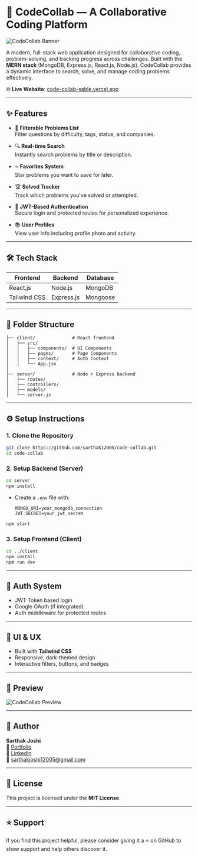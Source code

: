 # 🚀 CodeCollab — A Collaborative Coding Platform

![CodeCollab Banner](https://imgur.com/your-banner-url.png) <!-- (Optional: Add a banner image here) -->

A modern, full-stack web application designed for collaborative coding, problem-solving, and tracking progress across challenges. Built with the **MERN stack** (MongoDB, Express.js, React.js, Node.js), CodeCollab provides a dynamic interface to search, solve, and manage coding problems effectively.

🌐 **Live Website**: [code-collab-sable.vercel.app](https://code-collab-sable.vercel.app)

---

## ✨ Features

- 🧠 **Filterable Problems List**  
  Filter questions by difficulty, tags, status, and companies.

- 🔍 **Real-time Search**  
  Instantly search problems by title or description.

- ⭐ **Favorites System**  
  Star problems you want to save for later.

- 🏆 **Solved Tracker**  
  Track which problems you've solved or attempted.

- 🔐 **JWT-Based Authentication**  
  Secure login and protected routes for personalized experience.

- 📚 **User Profiles**  
  View user info including profile photo and activity.

---

## 🛠️ Tech Stack

| Frontend   | Backend     | Database |
|------------|-------------|----------|
| React.js   | Node.js     | MongoDB  |
| Tailwind CSS | Express.js | Mongoose |

---

## 📂 Folder Structure

```
├── client/              # React frontend
│   ├── src/
│   │   ├── components/  # UI Components
│   │   ├── pages/       # Page Components
│   │   ├── context/     # Auth Context
│   │   └── App.jsx
│
├── server/              # Node + Express backend
│   ├── routes/
│   ├── controllers/
│   ├── models/
│   └── server.js
```

---

## ⚙️ Setup Instructions

### 1. Clone the Repository

```bash
git clone https://github.com/sarthak12005/code-collab.git
cd code-collab
```

### 2. Setup Backend (Server)

```bash
cd server
npm install
```

- Create a `.env` file with:
  ```env
  MONGO_URI=your_mongodb_connection
  JWT_SECRET=your_jwt_secret
  ```

```bash
npm start
```

### 3. Setup Frontend (Client)

```bash
cd ../client
npm install
npm run dev
```

---

## 🔐 Auth System

- JWT Token based login
- Google OAuth (if integrated)
- Auth middleware for protected routes

---

## 🌈 UI & UX

- Built with **Tailwind CSS**
- Responsive, dark-themed design
- Interactive filters, buttons, and badges

---

## 📸 Preview

![CodeCollab Preview](https://imgur.com/your-preview-url.png) <!-- (Optional: Add screenshot of the UI) -->

---

## 👤 Author

**Sarthak Joshi**  
💼 [Portfolio](https://sarthak12005.github.io)  
🔗 [LinkedIn](https://www.linkedin.com/in/sarthak12005)  
📧 sarthakjoshi12005@gmail.com

---

## 📝 License

This project is licensed under the **MIT License**.

---

## ⭐ Support

If you find this project helpful, please consider giving it a ⭐ on GitHub to show support and help others discover it.